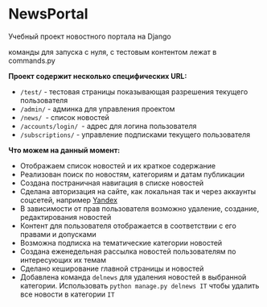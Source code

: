 # NewsPortal

Учебный проект новостного портала на Django

команды для запуска с нуля, с тестовым контентом лежат в commands.py

**Проект содержит несколько специфических URL:**

* `/test/` - тестовая страницы показывающая разрешения текущего пользователя
* `/admin/` - админка для управления проектом
* `/news/ `- список новостей
* `/accounts/login/ `- адрес для логина пользователя
* `/subscriptions/` - управление подписками текущего пользователя

**Что можем на данный момент:**

* Отображаем список новостей и их краткое содержание
* Реализован поиск по новостям, категориям и датам публикации
* Создана постраничная навигация в списке новостей
* Сделана авторизация на сайте, как локальная так и через аккаунты соцсетей, например [Yandex](https://ya.ru/)
* В зависимости от прав пользователя возможно удаление, создание, редактирования новостей
* Контент для пользователя отображается в соответствии с его правами и допусками
* Возможна подписка на тематические категории новостей
* Создана еженедельная рассылка новостей пользователям по интересующих их темам
* Сделано кеширование главной страницы и новостей
* Добавлена команда `delnews` для удаления новостей в выбранной категории. Использовать `python manage.py delnews IT`
  чтобы удалить все новости в категории `IT`


